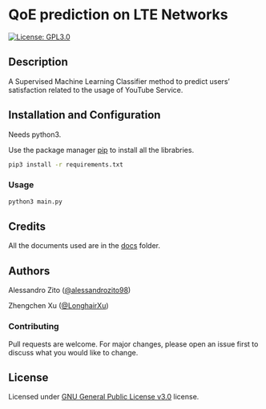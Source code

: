 # QoE prediction on LTE Networks

[![License: GPL3.0](https://img.shields.io/badge/License-GPL-brightgreen.svg)](https://choosealicense.com/licenses/gpl-3.0/)
<!--[![CodeFactor](https://www.codefactor.io/repository/github/alessandrozito98/simulatoresistemielettorali-2/badge)](https://www.codefactor.io/repository/github/alessandrozito98/simulatoresistemielettorali-2)-->
<!--- 
[![wakatime](https://wakatime.com/badge/github/alessandrozito98/SimulatoreSistemiElettorali-2.svg)](https://wakatime.com/badge/github/alessandrozito98/SimulatoreSistemiElettorali-2) 
-->


## Description

A Supervised Machine Learning Classifier method to predict users’ satisfaction related to the usage of YouTube Service.


## Installation and Configuration

Needs python3.

Use the package manager [pip](https://pip.pypa.io/en/stable/) to install all the librabries.

```bash
pip3 install -r requirements.txt
```


### Usage

```bash
python3 main.py
``` 


## Credits

All the documents used are in the [docs](https://github.com/alessandrozito98/qoe-lte-networks/tree/master/docs) folder.


## Authors

Alessandro Zito ([@alessandrozito98](https://github.com/alessandrozito98))

Zhengchen Xu ([@LonghairXu](https://github.com/LonghairXu))


### Contributing
Pull requests are welcome. For major changes, please open an issue first to discuss what you would like to change.


## License
Licensed under [GNU General Public License v3.0](https://choosealicense.com/licenses/gpl-3.0/) license.
